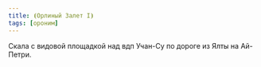```yaml
---
title: ⦗Орлиный Залет I⦘
tags: [ороним]
---
```


Скала с видовой площадкой над вдп Учан-Су по дороге из Ялты на Ай-Петри.
